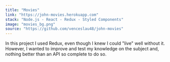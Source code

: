 ```yaml
---
title: "Movies"
link: "https://john-movies.herokuapp.com"
stack: "Node.js - React - Redux - Styled Components"
image: "movies_bg.png"
source: "https://github.com/venceslau48/john-movies"
---
```


In this project I used Redux, even though I knew I could "live" well without it. However, I wanted to improve and test my knowledge on the subject and, nothing better than an API so complete to do so.
